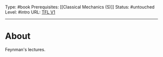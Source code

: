 Type: #book
Prerequisites: [[Classical Mechanics (S)]]
Status: #untouched 
Level: #intro 
URL: [TFL V1](https://www.feynmanlectures.caltech.edu/I_toc.html)

----
# About

Feynman's lectures.